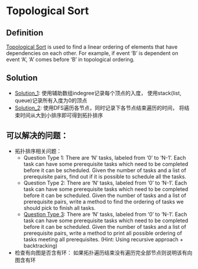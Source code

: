 # Topological Sort

## Definition

[Topological Sort](https://en.wikipedia.org/wiki/Topological_sorting) is used to find a linear ordering of elements that have dependencies on each other. For example, if event ‘B’ is dependent on event ‘A’, ‘A’ comes before ‘B’ in topological ordering.

## Solution

- [Solution_1](./Solution_1.java): 使用辅助数组indegree记录每个顶点的入度， 使用stack(list, queue)记录所有入度为0的顶点
- [Solution_2](./Solution_2.java): 使用DFS遍历各节点，同时记录下各节点结束遍历的时间， 将结束时间从大到小排序即可得到拓扑排序

## 可以解决的问题：

- 拓扑排序相关问题：
  - Question Type 1: There are ‘N’ tasks, labeled from ‘0’ to ‘N-1’. Each task can have some prerequisite tasks which need to be completed before it can be scheduled. Given the number of tasks and a list of prerequisite pairs, find out if it is possible to schedule all the tasks.
  - Question Type 2: There are ‘N’ tasks, labeled from ‘0’ to ‘N-1’. Each task can have some prerequisite tasks which need to be completed before it can be scheduled. Given the number of tasks and a list of prerequisite pairs, write a method to find the ordering of tasks we should pick to finish all tasks.
  - [Question Type 3](./Question_Type_3_Solution.java): There are ‘N’ tasks, labeled from ‘0’ to ‘N-1’. Each task can have some prerequisite tasks which need to be completed before it can be scheduled. Given the number of tasks and a list of prerequisite pairs, write a method to print all possible ordering of tasks meeting all prerequisites. (Hint: Using recursive approach + backtracking)
- 检查有向图是否含有环： 如果拓扑遍历结束没有遍历完全部节点则说明该有向图含有环

